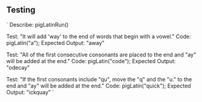## Testing
`
Describe: pigLatinRun()

Test: "It will add 'way' to the end of words that begin with a vowel."
Code: pigLatin("a");
Expected Output: "away"

Test: "All of the first consecutive consonants are placed to the end and "ay" will be added at the end."
Code: pigLatin("code");
Expected Output: "odecay"

Test: "If the first consonants include "qu", move the "q" and the "u." to the end and "ay" will be added at the end."
Code: pigLatin("quick");
Expected Output: "ickquay"
`